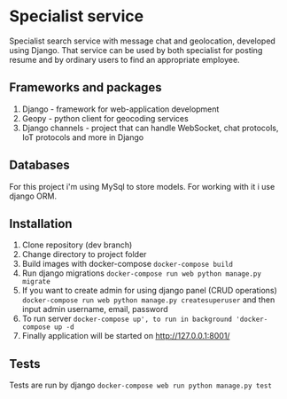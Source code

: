 # Specialist service
Specialist search service with message chat and geolocation, developed using Django. 
That service can be used by both specialist for posting resume and by ordinary users
to find an appropriate employee.

## Frameworks and packages
1. Django - framework for web-application development
2. Geopy - python client for geocoding services
3. Django channels - project that can handle WebSocket, chat protocols, IoT protocols
and more in Django

## Databases
For this project i'm using MySql to store models. For working with it i use django ORM.

## Installation
1. Clone repository (dev branch)
2. Change directory to project folder
3. Build images with docker-compose `docker-compose build`
4. Run django migrations `docker-compose run web python manage.py migrate`
5. If you want to create admin for using django panel (CRUD operations) 
`docker-compose run web python manage.py createsuperuser` and then input admin username,
email, password
6. To run server `docker-compose up', to run in background 'docker-compose up -d`
7. Finally application will be started on http://127.0.0.1:8001/

## Tests
Tests are run by django `docker-compose web run python manage.py test`
